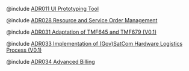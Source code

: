 <!--
    ATTENTION: This file was generated via gradle!
               Do NOT manually edit this file! Any such changes will be overwritten!
-->

@include [ADR011 UI Prototyping Tool](ADR011-ui-prototyping-tool_V1.0.md)

@include [ADR028 Resource and Service Order Management](ADR028-resource-and-service-order.md)

@include [ADR031 Adaptation of TMF645 and TMF679 (V0.1)](ADR031-qualification-apis_V0.1.md)

@include [ADR033 Implementation of (Gov)SatCom Hardware Logistics Process (V0.1)](ADR033-logistics-and-shipment_V0.1.md)

@include [ADR034 Advanced Billing](ADR034-advanced-billing.md)
